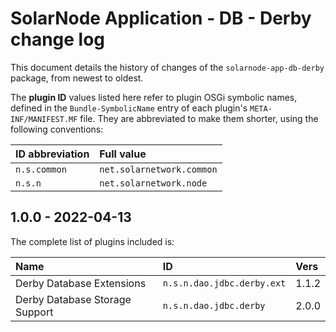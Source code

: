# SolarNode Application - DB - Derby change log

This document details the history of changes of the `solarnode-app-db-derby` package, from newest to
oldest.

The **plugin ID** values listed here refer to plugin OSGi symbolic names, defined in the
`Bundle-SymbolicName` entry of each plugin's `META-INF/MANIFEST.MF` file. They are abbreviated to
make them shorter, using the following conventions:

| ID abbreviation | Full value                |
|:----------------|:--------------------------|
| `n.s.common`    | `net.solarnetwork.common` |
| `n.s.n`         | `net.solarnetwork.node`   |

## 1.0.0 - 2022-04-13

The complete list of plugins included is:

| Name                           | ID                         | Vers  |
|:-------------------------------|:---------------------------|:------|
| Derby Database Extensions      | `n.s.n.dao.jdbc.derby.ext` | 1.1.2 |
| Derby Database Storage Support | `n.s.n.dao.jdbc.derby`     | 2.0.0 |
